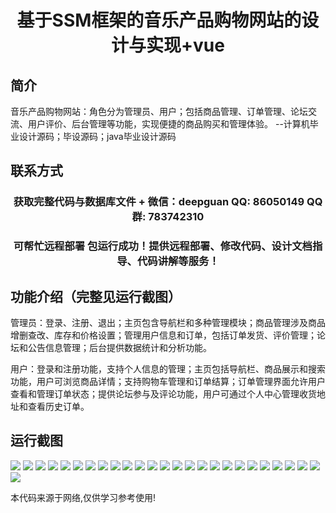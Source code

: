 <p><h1 align="center">基于SSM框架的音乐产品购物网站的设计与实现+vue</h1></p>

## 简介
音乐产品购物网站：角色分为管理员、用户；包括商品管理、订单管理、论坛交流、用户评价、后台管理等功能，实现便捷的商品购买和管理体验。    --计算机毕业设计源码；毕设源码；java毕业设计源码


## 联系方式
<p><h3 align="center">获取完整代码与数据库文件 + 微信：deepguan QQ: 86050149 QQ群: 783742310</h3></p>
<p><h3 align="center">可帮忙远程部署 包运行成功！提供远程部署、修改代码、设计文档指导、代码讲解等服务！</h3></p>

## 功能介绍（完整见运行截图）
管理员：登录、注册、退出；主页包含导航栏和多种管理模块；商品管理涉及商品增删查改、库存和价格设置；管理用户信息和订单，包括订单发货、评价管理；论坛和公告信息管理；后台提供数据统计和分析功能。

用户：登录和注册功能，支持个人信息的管理；主页包括导航栏、商品展示和搜索功能，用户可浏览商品详情；支持购物车管理和订单结算；订单管理界面允许用户查看和管理订单状态；提供论坛参与及评论功能，用户可通过个人中心管理收货地址和查看历史订单。


## 运行截图
![](img/001.jpg)
![](img/002.jpg)
![](img/003.jpg)
![](img/004.jpg)
![](img/005.jpg)
![](img/006.jpg)
![](img/007.jpg)
![](img/008.jpg)
![](img/009.jpg)
![](img/010.jpg)
![](img/011.jpg)
![](img/012.jpg)
![](img/013.jpg)
![](img/014.jpg)
![](img/015.jpg)
![](img/016.jpg)
![](img/017.jpg)
![](img/018.jpg)
![](img/019.jpg)
![](img/020.jpg)
![](img/021.jpg)
![](img/022.jpg)
![](img/023.jpg)
![](img/024.jpg)
![](img/025.jpg)
![](img/026.jpg)

<p>本代码来源于网络,仅供学习参考使用!</p>

